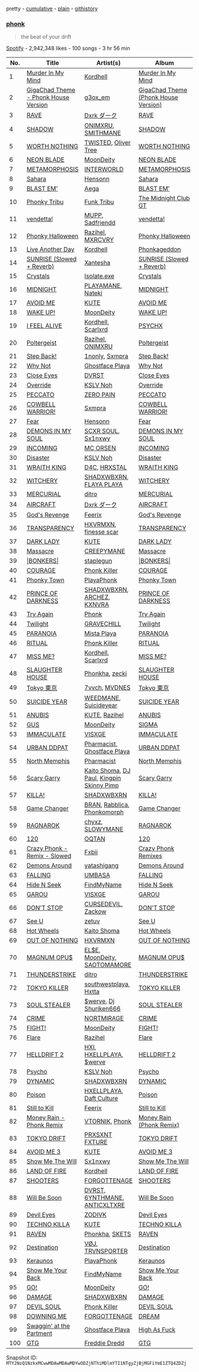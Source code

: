 pretty - [cumulative](/playlists/cumulative/37i9dQZF1DWWY64wDtewQt.md) - [plain](/playlists/plain/37i9dQZF1DWWY64wDtewQt) - [githistory](https://github.githistory.xyz/mackorone/spotify-playlist-archive/blob/main/playlists/plain/37i9dQZF1DWWY64wDtewQt)

### [phonk](https://open.spotify.com/playlist/37i9dQZF1DWWY64wDtewQt)

> the beat of your drift

[Spotify](https://open.spotify.com/user/spotify) - 2,942,348 likes - 100 songs - 3 hr 56 min

| No. | Title | Artist(s) | Album | Length |
|---|---|---|---|---|
| 1 | [Murder In My Mind](https://open.spotify.com/track/6qyS9qBy0mEk3qYaH8mPss) | [Kordhell](https://open.spotify.com/artist/2W6WP4pHQTFlbr2z9S4n54) | [Murder In My Mind](https://open.spotify.com/album/68GI09qAs2XLJmA3hj5K7y) | 2:25 |
| 2 | [GigaChad Theme \- Phonk House Version](https://open.spotify.com/track/7mLWNwcvwRdEviz6SfYp8A) | [g3ox\_em](https://open.spotify.com/artist/0Zw2ivPEDptvMHwCXjhdRs) | [GigaChad Theme \(Phonk House Version\)](https://open.spotify.com/album/6XMRvZrrp6KDqYO4tDutwr) | 2:26 |
| 3 | [RAVE](https://open.spotify.com/track/01kfSdF9zfcDLri5sSWEoL) | [Dxrk ダーク](https://open.spotify.com/artist/5TvFfw1MgSntdU9A7yncyA) | [RAVE](https://open.spotify.com/album/0doOTVLn5DctSLGftsar6T) | 2:49 |
| 4 | [SHADOW](https://open.spotify.com/track/0wGbyS1tExQSwOYu6UceyE) | [ONIMXRU](https://open.spotify.com/artist/3ysIyoivMDpeqLg0VMRPQw), [SMITHMANE](https://open.spotify.com/artist/5WOke44Ea57bHmJ3X0qluG) | [SHADOW](https://open.spotify.com/album/4w0uRvtIjqipuoZ7ngqqcV) | 2:42 |
| 5 | [WORTH NOTHING](https://open.spotify.com/track/5Zlb01Jcn0Ld49zazzZJSB) | [TWISTED](https://open.spotify.com/artist/1rPf3UFQ9PzH7MafzfHTnG), [Oliver Tree](https://open.spotify.com/artist/6TLwD7HPWuiOzvXEa3oCNe) | [WORTH NOTHING](https://open.spotify.com/album/0oozY5vsoDRBVnAaStpBGI) | 2:44 |
| 6 | [NEON BLADE](https://open.spotify.com/track/0iUrxveyNUBfj0cqjYEijt) | [MoonDeity](https://open.spotify.com/artist/5ja9cfKWW8Zj9aloyK8WuY) | [NEON BLADE](https://open.spotify.com/album/4zRjyCx4wMu480J7tac2Gm) | 4:25 |
| 7 | [METAMORPHOSIS](https://open.spotify.com/track/2ksyzVfU0WJoBpu8otr4pz) | [INTERWORLD](https://open.spotify.com/artist/5hKGLu4Ik88FzWcTPhWNTN) | [METAMORPHOSIS](https://open.spotify.com/album/3apQZbgVql9mHJlp43jk5D) | 2:22 |
| 8 | [Sahara](https://open.spotify.com/track/6nqdgUTiWt4JbABDurkxMI) | [Hensonn](https://open.spotify.com/artist/0snouHYzOWSgxRBYMQsa3H) | [Sahara](https://open.spotify.com/album/3Q8XfnyXY1KUqnfjkyGwWa) | 2:51 |
| 9 | [BLAST EM'](https://open.spotify.com/track/6EhLg6CkMso3gmN6XbA1zH) | [Aega](https://open.spotify.com/artist/2N0BopkxZUQkMLNDEuHaEJ) | [BLAST EM'](https://open.spotify.com/album/0Q4i0Jg3nPZMILctz4pwDJ) | 2:07 |
| 10 | [Phonky Tribu](https://open.spotify.com/track/4wz2VahIi49SPomvyT75nA) | [Funk Tribu](https://open.spotify.com/artist/1vK8NnrPlBlF34LaiFX1SK) | [The Midnight Club GT](https://open.spotify.com/album/0FmLggi6nTAi3eY0xz8aFx) | 4:46 |
| 11 | [vendetta!](https://open.spotify.com/track/5Sk39LuvdwuvL84jD01Dum) | [MUPP](https://open.spotify.com/artist/7B9Gg9epjQzfNGdxijFczG), [Sadfriendd](https://open.spotify.com/artist/4UT0p3ljEiD472lZp44KLH) | [vendetta!](https://open.spotify.com/album/68lLFdlKCAqUQ3p3uDlozr) | 1:47 |
| 12 | [Phonky Halloween](https://open.spotify.com/track/2n0oz5PcFsGWUYjcx1Uzz5) | [Razihel](https://open.spotify.com/artist/5RKCVcnmcgyhFf85I4Ry9O), [MXRCVRY](https://open.spotify.com/artist/7fcxzGqZfSRGOZp2KyCxpf) | [Phonky Halloween](https://open.spotify.com/album/7340hFLceufUfJ96Lr6w3d) | 1:48 |
| 13 | [Live Another Day](https://open.spotify.com/track/34lfu3S4fIcKZRNXzbdbo7) | [Kordhell](https://open.spotify.com/artist/2W6WP4pHQTFlbr2z9S4n54) | [Phonkageddon](https://open.spotify.com/album/3mBLmOCKHY1MAOD8fYmffg) | 2:13 |
| 14 | [SUNRISE \(Slowed + Reverb\)](https://open.spotify.com/track/0G17UriYHMjXnZE2OJJSMR) | [Xantesha](https://open.spotify.com/artist/2rgcNuLkn8pPBdKZhjZ8Em) | [SUNRISE \(Slowed + Reverb\)](https://open.spotify.com/album/2tiHE58yMuZI1wiygJxxSM) | 2:18 |
| 15 | [Crystals](https://open.spotify.com/track/2BH3j05ZXWr5PR30sW079d) | [Isolate.exe](https://open.spotify.com/artist/6awzrpxHXHtibHWUv86jVI) | [Crystals](https://open.spotify.com/album/0pbn1QDWs2wOehyxQwVhJS) | 2:19 |
| 16 | [MIDNIGHT](https://open.spotify.com/track/2WzAAerBvZvvFXgUpSwHZ9) | [PLAYAMANE](https://open.spotify.com/artist/13itspgSHkUbOq03AhIyjS), [Nateki](https://open.spotify.com/artist/3g0UoyvaTaHUrfpHiRqsD1) | [MIDNIGHT](https://open.spotify.com/album/5nWRdZWdSXAMvLTZFxuD2W) | 2:01 |
| 17 | [AVOID ME](https://open.spotify.com/track/5FX30idriKlEIRYTxpNf65) | [KUTE](https://open.spotify.com/artist/0S1mAPM0pgJZil5FCqhQTX) | [AVOID ME](https://open.spotify.com/album/1LwLabogNr1KwEHU1EnSRZ) | 1:45 |
| 18 | [WAKE UP!](https://open.spotify.com/track/4B8gtpBuEtU9XUizl6BK2W) | [MoonDeity](https://open.spotify.com/artist/5ja9cfKWW8Zj9aloyK8WuY) | [WAKE UP!](https://open.spotify.com/album/7GkHQdfJDCvcGaIVlfc39l) | 2:22 |
| 19 | [I FEEL ALIVE](https://open.spotify.com/track/6MK4FbbYR71obIQQHMxKXs) | [Kordhell](https://open.spotify.com/artist/2W6WP4pHQTFlbr2z9S4n54), [Scarlxrd](https://open.spotify.com/artist/6rYogEVj60BCIsLukpAnwr) | [PSYCHX](https://open.spotify.com/album/7GjyuDC6hZNicG8Gj7cR8R) | 2:02 |
| 20 | [Poltergeist](https://open.spotify.com/track/61gGD55RS6Rje0t4GdaoAg) | [Razihel](https://open.spotify.com/artist/5RKCVcnmcgyhFf85I4Ry9O), [ONIMXRU](https://open.spotify.com/artist/3ysIyoivMDpeqLg0VMRPQw) | [Poltergeist](https://open.spotify.com/album/2gkmRcYE4SnSz2rnSm6eSy) | 2:25 |
| 21 | [Step Back!](https://open.spotify.com/track/6jdwbcH788txYS6Doy1F1j) | [1nonly](https://open.spotify.com/artist/3ZHU5AKrUmIPnCFfr82QER), [Sxmpra](https://open.spotify.com/artist/14uo609t1MvRGZcskySt9R) | [Step Back!](https://open.spotify.com/album/5bgXspdu04zFxX5gq8uXMl) | 2:30 |
| 22 | [Why Not](https://open.spotify.com/track/4oMyggIzClkOcCTvotFLkP) | [Ghostface Playa](https://open.spotify.com/artist/5xegBBY3vjR75woVR9kiy7) | [Why Not](https://open.spotify.com/album/0Qj2wwdBRq690kG8hShuaR) | 2:45 |
| 23 | [Close Eyes](https://open.spotify.com/track/3CLSHJv5aUROAN2vfOyCOh) | [DVRST](https://open.spotify.com/artist/0XFgyr4jwM0MGeZZW0VzA5) | [Close Eyes](https://open.spotify.com/album/3G0b8ob9anYQl8a1t3GpOF) | 2:12 |
| 24 | [Override](https://open.spotify.com/track/0KYvs7DKC7Cl5IHmwpP13f) | [KSLV Noh](https://open.spotify.com/artist/2ElMqlv5py0QFIVXUff627) | [Override](https://open.spotify.com/album/0bwtv7A8S0PMvgobvukQO7) | 1:54 |
| 25 | [PECCATO](https://open.spotify.com/track/6qkwUittUOmkUdiIbScZQv) | [ZERO PAIN](https://open.spotify.com/artist/4bKlA6SN28EGxDz4EyqMjm) | [PECCATO](https://open.spotify.com/album/55jsAkcweqdnP0AKvPoXVu) | 1:48 |
| 26 | [COWBELL WARRIOR!](https://open.spotify.com/track/5YVNmwohNrDoo4f8EQ5htK) | [Sxmpra](https://open.spotify.com/artist/14uo609t1MvRGZcskySt9R) | [COWBELL WARRIOR!](https://open.spotify.com/album/42sN2l32ODOPtJGQLsoukt) | 2:29 |
| 27 | [Fear](https://open.spotify.com/track/0MTBiPyJ4u3XoS1JKBktdb) | [Hensonn](https://open.spotify.com/artist/0snouHYzOWSgxRBYMQsa3H) | [Fear](https://open.spotify.com/album/1vmjfk4HCzEsqqgq7vwl03) | 2:11 |
| 28 | [DEMONS IN MY SOUL](https://open.spotify.com/track/72iyEnh9p6PoyJoEnAJDjO) | [SCXR SOUL](https://open.spotify.com/artist/6yxKWJK7XtaOMK2j9FXqSC), [Sx1nxwy](https://open.spotify.com/artist/0vX16aPLB5IGeyzFDHBm6T) | [DEMONS IN MY SOUL](https://open.spotify.com/album/5EDnWffEsv2TTRyMPMufl7) | 2:00 |
| 29 | [INCOMING](https://open.spotify.com/track/4h3KlpOEXS6FxIpab6EKlf) | [MC ORSEN](https://open.spotify.com/artist/2DXPtOc14uPVvK7qggj2a3) | [INCOMING](https://open.spotify.com/album/4ASsNh1WHAjrGKh5jp0Q4F) | 2:20 |
| 30 | [Disaster](https://open.spotify.com/track/0PGAJ37n4O2AslZosr1YGx) | [KSLV Noh](https://open.spotify.com/artist/2ElMqlv5py0QFIVXUff627) | [Disaster](https://open.spotify.com/album/7CkXrZnfmghdA4n2YLTgag) | 1:24 |
| 31 | [WRAITH KING](https://open.spotify.com/track/2tC9rHGt3hmOxcGAQ7ic4m) | [D4C](https://open.spotify.com/artist/03dgMbqosvNOQzxyfqALkq), [HRXSTAL](https://open.spotify.com/artist/3TU2ypJAzSbPvuyH54Y8Xu) | [WRAITH KING](https://open.spotify.com/album/2wbbNCb0SoHCS34PFcfbys) | 2:03 |
| 32 | [WITCHERY](https://open.spotify.com/track/70rhPVjVpHbmwGZcBFYs9L) | [SHADXWBXRN](https://open.spotify.com/artist/5ZzO786ViqgegCIoa28OPx), [FLAYA PLAYA](https://open.spotify.com/artist/2rrl5KoXZgF1QJOnQPdgao) | [WITCHERY](https://open.spotify.com/album/43iCZfmP442QlnmwqWDG7L) | 1:53 |
| 33 | [MERCURIAL](https://open.spotify.com/track/3KoqNeQ5sHcVlRLdJbCDz6) | [ditro](https://open.spotify.com/artist/22Hb8KWTIUTq3WmUBwXWoJ) | [MERCURIAL](https://open.spotify.com/album/2EDMOapuWPjpFI6Mklnm4h) | 2:58 |
| 34 | [AIRCRAFT](https://open.spotify.com/track/6bJgpGMGgaLfsEE3v7j1ix) | [Dxrk ダーク](https://open.spotify.com/artist/5TvFfw1MgSntdU9A7yncyA) | [AIRCRAFT](https://open.spotify.com/album/4lycdKfQVAT12qo4omu3jf) | 2:21 |
| 35 | [God's Revenge](https://open.spotify.com/track/7x3SAQDjvfr7is2O4xZZ4u) | [Feerix](https://open.spotify.com/artist/3pCsoptVyteSgucFwAXpUM) | [God's Revenge](https://open.spotify.com/album/66yvaJzhUa8Jrzg0TSUkuL) | 2:04 |
| 36 | [TRANSPARENCY](https://open.spotify.com/track/0Y0MMUigsY2PA35bTim0Jd) | [HXVRMXN](https://open.spotify.com/artist/2kxLXJ17WUKNIwyIfeDigH), [finesse scar](https://open.spotify.com/artist/7DDkaJXpWi5fwWeqO2G1jf) | [TRANSPARENCY](https://open.spotify.com/album/7yFU4ETiB48jITB3gDxMRm) | 2:27 |
| 37 | [DARK LADY](https://open.spotify.com/track/15kFp3rOPgHSogMHLon1bC) | [KUTE](https://open.spotify.com/artist/0S1mAPM0pgJZil5FCqhQTX) | [DARK LADY](https://open.spotify.com/album/2NAj0uSRZPtvuuT3z6KoOk) | 2:23 |
| 38 | [Massacre](https://open.spotify.com/track/17PIQKvMfby1GmaB8PcM80) | [CREEPYMANE](https://open.spotify.com/artist/4iS0O9GXC7newvIHGqgaEz) | [Massacre](https://open.spotify.com/album/40zEdByivwv75b9JCg0SN4) | 1:40 |
| 39 | [\|BONKERS\|](https://open.spotify.com/track/2G23H0snYYKYqRlyFvVObS) | [staplegun](https://open.spotify.com/artist/4UwArHrn7xxZleV0q6OzwI) | [\|BONKERS\|](https://open.spotify.com/album/0WQa2WyVWjNNiTB7ACrWwr) | 3:32 |
| 40 | [COURAGE](https://open.spotify.com/track/6Yh78OTsqdERLpivX8hcN5) | [Phonk Killer](https://open.spotify.com/artist/4Xpfcr6PHXIPeoCBlXNwtC) | [COURAGE](https://open.spotify.com/album/07Q4VYf7jvAftXoj2jcYHj) | 1:56 |
| 41 | [Phonky Town](https://open.spotify.com/track/5mnpMkzp3Z2RCCbwIEZCbv) | [PlayaPhonk](https://open.spotify.com/artist/1SwmXTElW9TlkK2Rydgb4D) | [Phonky Town](https://open.spotify.com/album/1TphjjWjHo2s2nFeZWrThI) | 2:21 |
| 42 | [PRINCE OF DARKNESS](https://open.spotify.com/track/3F8ydJz1se1vIxZTRcRjIJ) | [SHADXWBXRN](https://open.spotify.com/artist/5ZzO786ViqgegCIoa28OPx), [ARCHEZ](https://open.spotify.com/artist/2sADpsTiKjzV9DRVDMXAeN), [KXNVRA](https://open.spotify.com/artist/5UJkhYfIETGF5PMO0DT3aj) | [PRINCE OF DARKNESS](https://open.spotify.com/album/34iHUfBPU6yTJKPBoQC5HY) | 2:03 |
| 43 | [Try Again](https://open.spotify.com/track/6hzs9mLhbdG095vRsXlKmg) | [Phonk](https://open.spotify.com/artist/3kXvE7gEBfGkwDaknMngF7) | [Try Again](https://open.spotify.com/album/1sj3hCERNn8GjURtFvAsTE) | 1:52 |
| 44 | [Twilight](https://open.spotify.com/track/1Y5MJnYsIi3Qlifvss4jPI) | [GRAVECHILL](https://open.spotify.com/artist/1EnZjgGD81emhSdq6adEKt) | [Twilight](https://open.spotify.com/album/44NnM38oAf0i0gWqkVVA1x) | 1:56 |
| 45 | [PARANOIA](https://open.spotify.com/track/5L5p2rCrrqXKLdK4mTXpAt) | [Mista Playa](https://open.spotify.com/artist/1HKnpKgZV66Fo0wLW9K25i) | [PARANOIA](https://open.spotify.com/album/1aktZT8x9yyZ3z8Y3H0gul) | 1:56 |
| 46 | [RITUAL](https://open.spotify.com/track/1VvldVWHEtvwzKlGx8ahOg) | [Phonk Killer](https://open.spotify.com/artist/4Xpfcr6PHXIPeoCBlXNwtC) | [RITUAL](https://open.spotify.com/album/43nEXegWvPFJ1xDk2toTnI) | 1:43 |
| 47 | [MISS ME?](https://open.spotify.com/track/6b2wKkUUBCzHpbxxtJcl2w) | [Kordhell](https://open.spotify.com/artist/2W6WP4pHQTFlbr2z9S4n54), [Scarlxrd](https://open.spotify.com/artist/6rYogEVj60BCIsLukpAnwr) | [MISS ME?](https://open.spotify.com/album/3XhDFR2bBq3EU9A0tGKuH3) | 2:13 |
| 48 | [SLAUGHTER HOUSE](https://open.spotify.com/track/512GmOfa7bOg5IJcrVHMdy) | [Phonkha](https://open.spotify.com/artist/5LloPEToP2oZZGdSmh1TFU), [zecki](https://open.spotify.com/artist/3hmaJ9tTvaDVTrJyHPO9T0) | [SLAUGHTER HOUSE](https://open.spotify.com/album/74VzeE1hiSnr1P2SsQ2m0L) | 2:31 |
| 49 | [Tokyo 東京](https://open.spotify.com/track/3OwbUVLVS9vODDG8CETrwy) | [7vvch](https://open.spotify.com/artist/5Bahs19BH1UFW8Q6S2MCxu), [MVDNES](https://open.spotify.com/artist/0jo4MaRxUP72Rou02fgmi7) | [Tokyo 東京](https://open.spotify.com/album/0tnkhoxnyeW8wkvvTmmzV7) | 2:28 |
| 50 | [SUICIDE YEAR](https://open.spotify.com/track/6hRvewF5MRAsqqxnNs3z2b) | [WEEDMANE](https://open.spotify.com/artist/6agBXAcUugzO8DQTChZZrx), [Suicideyear](https://open.spotify.com/artist/3WaNZnwUPrpOIS5ZcIyjTO) | [SUICIDE YEAR](https://open.spotify.com/album/6y0bYi0XTNsGQzbKMYNxg1) | 1:31 |
| 51 | [ANUBIS](https://open.spotify.com/track/1aqP9g3lLR8bpFtkCTm41N) | [KUTE](https://open.spotify.com/artist/0S1mAPM0pgJZil5FCqhQTX), [Razihel](https://open.spotify.com/artist/5RKCVcnmcgyhFf85I4Ry9O) | [ANUBIS](https://open.spotify.com/album/32ZaJnILSwK9EKayZbZMmr) | 2:11 |
| 52 | [GUS](https://open.spotify.com/track/2DTql5d1eWbJcj5Y9WgJ3h) | [MoonDeity](https://open.spotify.com/artist/5ja9cfKWW8Zj9aloyK8WuY) | [SIGMA](https://open.spotify.com/album/0i7KFvuM0lDmJjhvxmlZXM) | 2:11 |
| 53 | [IMMACULATE](https://open.spotify.com/track/5Txeau6Fi96zS4THXUJ4w7) | [VISXGE](https://open.spotify.com/artist/6kLsCQ1gKvJmjmC8XbfqFE) | [IMMACULATE](https://open.spotify.com/album/4dWpLZBzW0M5FG3H3nbtTt) | 2:20 |
| 54 | [URBAN DDPAT](https://open.spotify.com/track/19MmO5M7rS3TTg1WBVp9SQ) | [Pharmacist](https://open.spotify.com/artist/6VlPp1wb53ANKMIwZPJfM0), [Ghostface Playa](https://open.spotify.com/artist/5xegBBY3vjR75woVR9kiy7) | [URBAN DDPAT](https://open.spotify.com/album/4jrITg6YV2QOl46p9VtFlW) | 2:50 |
| 55 | [North Memphis](https://open.spotify.com/track/0SzDVyiiUDpuhzrphnoejr) | [Pharmacist](https://open.spotify.com/artist/6VlPp1wb53ANKMIwZPJfM0) | [North Memphis](https://open.spotify.com/album/1lct5ZQWEx7w2r3qyajVOq) | 2:15 |
| 56 | [Scary Garry](https://open.spotify.com/track/658QJ4p8WcbT3O7iWLpO1D) | [Kaito Shoma](https://open.spotify.com/artist/3Tv1UzQAvn0v0hKTxisXnR), [DJ Paul](https://open.spotify.com/artist/2ledyuziz6YjLK5Dw483Oc), [Kingpin Skinny Pimp](https://open.spotify.com/artist/5kkVPwCLmdkqaSQpptZtXj) | [Scary Garry](https://open.spotify.com/album/04QDTmdKMoDHqqFaHEoDVP) | 1:39 |
| 57 | [KILLA!](https://open.spotify.com/track/16uh5QAnJ6ixHHSIa1I3Vt) | [SHADXWBXRN](https://open.spotify.com/artist/5ZzO786ViqgegCIoa28OPx) | [KILLA!](https://open.spotify.com/album/0XsvTJBPR2Fu3Fs5dP9yiY) | 1:46 |
| 58 | [Game Changer](https://open.spotify.com/track/5UqKldTxFyoJG6Nnj9Swtp) | [BRAN](https://open.spotify.com/artist/44CMqAkutKvmCaE2OxyCbd), [Rabblica](https://open.spotify.com/artist/2P5ncbo3eU5qqEUrVjW3iJ), [Phonkomorph](https://open.spotify.com/artist/5l9ZDO0scWY7nRZDFvwp42) | [Game Changer](https://open.spotify.com/album/3MD6jqMjXHiNMaNNdZZSZ6) | 2:41 |
| 59 | [RAGNAROK](https://open.spotify.com/track/1sWb35nydLCjD71JGURDEv) | [chyxz](https://open.spotify.com/artist/6iWgYyd1erLvfDuafIT9DG), [SLOWYMANE](https://open.spotify.com/artist/2pw1uH6zGd0WlW4DNlFRMu) | [RAGNAROK](https://open.spotify.com/album/45pOAmgOLYGcAU9r4yscc9) | 3:15 |
| 60 | [120](https://open.spotify.com/track/0FOStZv2hEySMQM3WyvnPh) | [OQTAN](https://open.spotify.com/artist/0sW5E8JJy5gBqGZxDAlS4s) | [120](https://open.spotify.com/album/0PGaDg9t4KUZsV6u3ipQaF) | 1:55 |
| 61 | [Crazy Phonk \- Remix \- Slowed](https://open.spotify.com/track/6DOKigFVtRVWdOsRyGa0v8) | [Fxbii](https://open.spotify.com/artist/1oYKkRi4r2vlOuIjBj85FR) | [Crazy Phonk Remixes](https://open.spotify.com/album/2F77wWryBSjn3EBIGdSvf1) | 1:57 |
| 62 | [Demons Around](https://open.spotify.com/track/7KXAgGAHEB1Ny89pL6eEA0) | [yatashigang](https://open.spotify.com/artist/2GBDI5PSiEnVoH0YnFFRLx) | [Demons Around](https://open.spotify.com/album/0aWMH4CTIv6hBYRzfFuLJf) | 2:45 |
| 63 | [FALLING](https://open.spotify.com/track/5dyVAQsk62nVJK1fazdd1k) | [UMBASA](https://open.spotify.com/artist/6EETzM2Gz7RdpXoVF45yww) | [FALLING](https://open.spotify.com/album/5OAYJVWI19RaamUfbv6dUf) | 3:28 |
| 64 | [Hide N Seek](https://open.spotify.com/track/5Ohu6Vnu0efFmI52Ti1dYb) | [FindMyName](https://open.spotify.com/artist/0TkciLiDPBbrwTrOG5Kvj2) | [Hide N Seek](https://open.spotify.com/album/7iap3BI5Sue65NZR02ldyT) | 2:48 |
| 65 | [GAROU](https://open.spotify.com/track/55lhFlky8qNSAsmDwHoXTP) | [VISXGE](https://open.spotify.com/artist/6kLsCQ1gKvJmjmC8XbfqFE) | [GAROU](https://open.spotify.com/album/3pwkdjE1iYHvPPXwivDvqc) | 2:12 |
| 66 | [DON'T STOP](https://open.spotify.com/track/1ojYSWxYilEgtWyRiwEX0b) | [CURSEDEVIL](https://open.spotify.com/artist/6rzNFUmaEVnYb8kzh9tBTt), [Zackow](https://open.spotify.com/artist/6jjJFy1CTfPlilqMGF1yMY) | [DON'T STOP](https://open.spotify.com/album/1pCj1u8toHNtw0C9oVxf33) | 2:09 |
| 67 | [See U](https://open.spotify.com/track/54vyxEzMvLexzEgEBzIUNQ) | [zetuv](https://open.spotify.com/artist/1PhDjAsWVkTLg5mUtSOeg9) | [See U](https://open.spotify.com/album/7C6ieOxP5402mZPtra25P0) | 2:50 |
| 68 | [Hot Wheels](https://open.spotify.com/track/48CEuCTGBn3ynSGVx2hmEz) | [Kaito Shoma](https://open.spotify.com/artist/3Tv1UzQAvn0v0hKTxisXnR) | [Hot Wheels](https://open.spotify.com/album/2733aJWV7cYho3462Ighgx) | 2:40 |
| 69 | [OUT OF NOTHING](https://open.spotify.com/track/50xbq5Z0N0W43eojJgeRLj) | [HXVRMXN](https://open.spotify.com/artist/2kxLXJ17WUKNIwyIfeDigH) | [OUT OF NOTHING](https://open.spotify.com/album/2yOs9LVLwDFwSi8MeywHof) | 2:35 |
| 70 | [MAGNUM OPU$](https://open.spotify.com/track/6xTLv1jodtGuUUIxtT1yYz) | [EL$E](https://open.spotify.com/artist/36zaLvAR3hvPMtlSqgQs2i), [MoonDeity](https://open.spotify.com/artist/5ja9cfKWW8Zj9aloyK8WuY), [SAOTOMAMORE](https://open.spotify.com/artist/4MxJYU17fdqZ9tzK1d7aeM) | [MAGNUM OPU$](https://open.spotify.com/album/2SzzFkS6o5yARaOGUhWCZs) | 2:44 |
| 71 | [THUNDERSTRIKE](https://open.spotify.com/track/5D8MCa8Q05Urj343Hci4eq) | [ditro](https://open.spotify.com/artist/22Hb8KWTIUTq3WmUBwXWoJ) | [THUNDERSTRIKE](https://open.spotify.com/album/1PiVZsCuQtFRTa4x7zLoeX) | 3:04 |
| 72 | [TOKYO KILLER](https://open.spotify.com/track/1unbEE8tHeXtnnhxa117Ww) | [southwestplaya](https://open.spotify.com/artist/0KPe263JaUIXZwnGbdfKvp), [Hxtta](https://open.spotify.com/artist/7whlJYbEqgJ1eRjKvrZnp1) | [TOKYO KILLER](https://open.spotify.com/album/4fmHce2bTu0T79q5bil62U) | 2:19 |
| 73 | [SOUL STEALER](https://open.spotify.com/track/46osOcQFNycwU6a517ewVP) | [$werve](https://open.spotify.com/artist/60vF1fLR6yzLxCQUlnAYYj), [Dj Shuriken666](https://open.spotify.com/artist/2WHMZNsba9ecSS4gCdNnEv) | [SOUL STEALER](https://open.spotify.com/album/0KPh8lbNaMY7seQYDQ5kSM) | 1:43 |
| 74 | [CRIME](https://open.spotify.com/track/0KW7l7XcacPju6pKCk8rsm) | [NORTMIRAGE](https://open.spotify.com/artist/6UKFiJTIiMnkfIlPJ5XOfp) | [CRIME](https://open.spotify.com/album/313nbcS7A2PH1z4cUGqV6Q) | 1:42 |
| 75 | [FIGHT!](https://open.spotify.com/track/1pS5aMwy4qmtrVs7PwSGll) | [MoonDeity](https://open.spotify.com/artist/5ja9cfKWW8Zj9aloyK8WuY) | [FIGHT!](https://open.spotify.com/album/16EYI6lvNPfq5lSYQySqTW) | 2:31 |
| 76 | [Flare](https://open.spotify.com/track/6QeeRsxS1wfIIThMPYOnIK) | [Razihel](https://open.spotify.com/artist/5RKCVcnmcgyhFf85I4Ry9O) | [Flare](https://open.spotify.com/album/04Sl8BlSR2PwDHmYBry2xR) | 2:23 |
| 77 | [HELLDRIFT 2](https://open.spotify.com/track/6Afxf4h7z4MWJXR8E94DW7) | [HXI](https://open.spotify.com/artist/3yRqd6IO6SamMAmnXwZKeU), [HXELLPLAYA](https://open.spotify.com/artist/139o7LrZwdg6500us8tVNH), [$werve](https://open.spotify.com/artist/60vF1fLR6yzLxCQUlnAYYj) | [HELLDRIFT 2](https://open.spotify.com/album/7G5DdkPOsb2rcuJaByJjbz) | 2:51 |
| 78 | [Psycho](https://open.spotify.com/track/3fq2Hq0JRSvLA8cpH70KeT) | [KSLV Noh](https://open.spotify.com/artist/2ElMqlv5py0QFIVXUff627) | [Psycho](https://open.spotify.com/album/5cdFDCeHiZce0GZED9Ztjz) | 1:52 |
| 79 | [DYNAMIC](https://open.spotify.com/track/3qVSfd3Z2fmJKfHZeOweyQ) | [SHADXWBXRN](https://open.spotify.com/artist/5ZzO786ViqgegCIoa28OPx) | [DYNAMIC](https://open.spotify.com/album/3IsXhqut1v9sbGsID7VGcS) | 2:00 |
| 80 | [Poison](https://open.spotify.com/track/0Uym38yYXOvZLjiIFYP8T0) | [HXELLPLAYA](https://open.spotify.com/artist/139o7LrZwdg6500us8tVNH), [Daft Culture](https://open.spotify.com/artist/3IA6UawCGO9Om0DJEU8FOt) | [Poison](https://open.spotify.com/album/5ms0HwGA2tl2wO6W8zNs1U) | 3:04 |
| 81 | [Still to Kill](https://open.spotify.com/track/6AVUgWjGcPvqfJI0Vb8PbY) | [Feerix](https://open.spotify.com/artist/3pCsoptVyteSgucFwAXpUM) | [Still to Kill](https://open.spotify.com/album/4dtjyA37BygvgyzQyHPfz6) | 2:04 |
| 82 | [Money Rain \- Phonk Remix](https://open.spotify.com/track/4P0r0yO7HNPvOra7BHGixH) | [VTORNIK](https://open.spotify.com/artist/1iuGd0kNu2eqLwP9DFGCNY), [Phonk](https://open.spotify.com/artist/3kXvE7gEBfGkwDaknMngF7) | [Money Rain \(Phonk Remix\)](https://open.spotify.com/album/0z3SFl34YWiKMXwsTNPdVp) | 2:30 |
| 83 | [TOKYO DRIFT](https://open.spotify.com/track/733RnlYLskyvWMhhzs70sy) | [PRXSXNT FXTURE](https://open.spotify.com/artist/1KS3HFd7XL75m0ieoDhFvw) | [TOKYO DRIFT](https://open.spotify.com/album/2bs5hKmaQWtUrFXjARZggi) | 2:04 |
| 84 | [AVOID ME 3](https://open.spotify.com/track/7dXyRgDZlQnA5OU1SPD1oe) | [KUTE](https://open.spotify.com/artist/0S1mAPM0pgJZil5FCqhQTX) | [AVOID ME 3](https://open.spotify.com/album/5kf90TbEQ8yQ8n2RuKV7NO) | 2:00 |
| 85 | [Show Me The Will](https://open.spotify.com/track/56lTRHW3ICSxcYOZbD6Aao) | [Sx1nxwy](https://open.spotify.com/artist/0vX16aPLB5IGeyzFDHBm6T) | [Show Me The Will](https://open.spotify.com/album/0o20HRkbnZThyX0M1E0hIs) | 3:07 |
| 86 | [LAND OF FIRE](https://open.spotify.com/track/4aYamw19Hloc6hQlJwWM1y) | [Kordhell](https://open.spotify.com/artist/2W6WP4pHQTFlbr2z9S4n54) | [LAND OF FIRE](https://open.spotify.com/album/5mug3wnRpYOjgJGi4oioQi) | 2:33 |
| 87 | [SHOOTERS](https://open.spotify.com/track/5hJewESdjToYG75xQGXyJy) | [FORGOTTENAGE](https://open.spotify.com/artist/75eUSWg8Tt9PZLiFWjascC) | [SHOOTERS](https://open.spotify.com/album/5pm2qVAOwfcJrb8lRJQ82R) | 2:11 |
| 88 | [Will Be Soon](https://open.spotify.com/track/5N4m2XRThL6q3hHa491kZD) | [DVRST](https://open.spotify.com/artist/0XFgyr4jwM0MGeZZW0VzA5), [6YNTHMANE](https://open.spotify.com/artist/24YUNOEuu3kf4OOtC8cQE5), [ANTICXLTXRE](https://open.spotify.com/artist/7aKPljkfMF8UF2r7m28tuT) | [Will Be Soon](https://open.spotify.com/album/1K9VgIcJcOyBWaKqm2gWHG) | 3:05 |
| 89 | [Devil Eyes](https://open.spotify.com/track/04cMUwER7r2VwqMCj4kYJ9) | [ZODIVK](https://open.spotify.com/artist/6nTTVtUnmZWlPju0qzX7Or) | [Devil Eyes](https://open.spotify.com/album/42lC4GQuPUF9wdbdeaZDWl) | 2:16 |
| 90 | [TECHNO KILLA](https://open.spotify.com/track/5kr9HU28PSpkmQZ6z9Z1Mx) | [KUTE](https://open.spotify.com/artist/0S1mAPM0pgJZil5FCqhQTX) | [TECHNO KILLA](https://open.spotify.com/album/5SLohcmYkWYidTWBEY2XmW) | 2:10 |
| 91 | [RAVEN](https://open.spotify.com/track/33jNhRb9njyX482vPmFPMu) | [Phonkha](https://open.spotify.com/artist/5LloPEToP2oZZGdSmh1TFU), [SKETS](https://open.spotify.com/artist/32JsKOhKT1joCOXoIhVGVY) | [RAVEN](https://open.spotify.com/album/4YmcshR0vxXqn8h20qXCMS) | 2:26 |
| 92 | [Destination](https://open.spotify.com/track/4QQyXwqvTF9oByQlSmWhCc) | [VØJ](https://open.spotify.com/artist/4KRllJ2dEeoqvxOQLOgOsI), [TRVNSPORTER](https://open.spotify.com/artist/7qxDImq6MFph8fLy0FOTCq) | [Destination](https://open.spotify.com/album/4WjXuV20O7EcvpjA5hAdqk) | 2:24 |
| 93 | [Keraunos](https://open.spotify.com/track/5ZKyj00XSlmEoKnDGH4JZa) | [PlayaPhonk](https://open.spotify.com/artist/1SwmXTElW9TlkK2Rydgb4D) | [Keraunos](https://open.spotify.com/album/4NlCk3xPB0LE5Ab9UwSK7A) | 2:24 |
| 94 | [Show Me Your Back](https://open.spotify.com/track/5Ro8cPLumZRfhhfVxBG5hJ) | [FindMyName](https://open.spotify.com/artist/0TkciLiDPBbrwTrOG5Kvj2) | [Show Me Your Back](https://open.spotify.com/album/2WfTYJXnEWlam3UpiFcngR) | 3:14 |
| 95 | [GO!](https://open.spotify.com/track/3Fmzn4AgdZ0owwgmomtY9l) | [MoonDeity](https://open.spotify.com/artist/5ja9cfKWW8Zj9aloyK8WuY) | [GO!](https://open.spotify.com/album/28UownfAgB0Q9mH85Rp8ll) | 2:30 |
| 96 | [DAMAGE](https://open.spotify.com/track/2YSm6BI1oDJwBayq3ey1QG) | [SHADXWBXRN](https://open.spotify.com/artist/5ZzO786ViqgegCIoa28OPx) | [DAMAGE](https://open.spotify.com/album/3ZBmbk49nEavSEHQ1ZZyv7) | 2:21 |
| 97 | [DEVIL SOUL](https://open.spotify.com/track/7t0OaHwReZjPuEBImsRwvX) | [Phonk Killer](https://open.spotify.com/artist/4Xpfcr6PHXIPeoCBlXNwtC) | [DEVIL SOUL](https://open.spotify.com/album/0aK4cmOqiaYYr52r3hlRqu) | 1:53 |
| 98 | [DOWNING ME](https://open.spotify.com/track/3rxBuyFbUbsfslCAliycO7) | [FORGOTTENAGE](https://open.spotify.com/artist/75eUSWg8Tt9PZLiFWjascC) | [DREAM](https://open.spotify.com/album/3Zo5srzZBKt75pN3MhAZ6W) | 2:12 |
| 99 | [Swaggin' at the Partment](https://open.spotify.com/track/0eCwAiq4qzQJJgQVaqUaCN) | [Ghostface Playa](https://open.spotify.com/artist/5xegBBY3vjR75woVR9kiy7) | [High As Fuck](https://open.spotify.com/album/1uFw15UdnEwem4fAMuyP2h) | 2:04 |
| 100 | [GTG](https://open.spotify.com/track/46M2hXnaQpueG7vSvgVtVH) | [Freddie Dredd](https://open.spotify.com/artist/0dlDsD7y6ccmDm8tuWCU6F) | [GTG](https://open.spotify.com/album/4KvTJJPmcAd1XJaO3UrARG) | 1:33 |

Snapshot ID: `MTY2NzQ1NzkxMCwwMDAwMDAwMDYwODZjNThiMDlmYTI1NTgyZjBjMGFiYmE1ZTQ4ZDZj`
